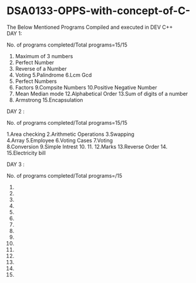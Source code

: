 # DSA0133-OPPS-with-concept-of-C-
The Below Mentioned Programs Compiled and executed in DEV C++                       
DAY 1:

No. of programs completed/Total programs=15/15

1. Maximum of 3 numbers
2. Perfect Number
3. Reverse of a Number
4. Voting
5.Palindrome
6.Lcm Gcd
7. Perfect Numbers
8. Factors
9.Compsite Numbers
10.Positive Negative Number
11. Mean Median mode
12.Alphabetical Order
13.Sum of digits of a number
14. Armstrong
15.Encapsulation

DAY 2 :   

No. of programs completed/Total programs=15/15

1.Area checking 
2.Arithmetic Operations 
3.Swapping              
4.Array
5.Employee
6.Voting Cases
7.Voting   
8.Conversion
9.Simple Intrest
10.
11.
12.Marks
13.Reverse Order
14.
15.Electricity bill 

DAY 3 :   

No. of programs completed/Total programs=/15

1.
2.
3.
4.
5.
6.
7.
8.
9.
10.
11.
12.
13.
14.
15.
